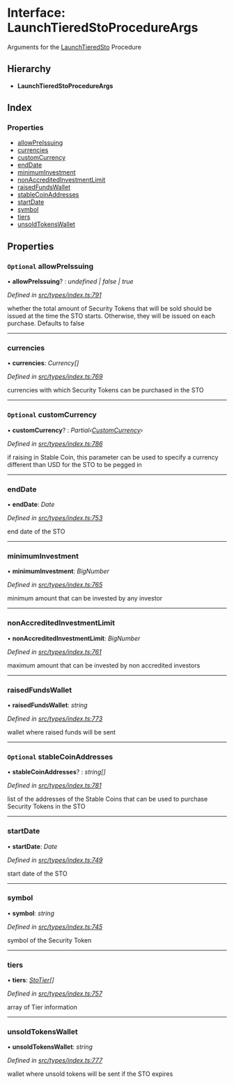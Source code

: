 # Interface: LaunchTieredStoProcedureArgs

Arguments for the [LaunchTieredSto](../enums/_types_index_.proceduretype.md#launchtieredsto) Procedure

## Hierarchy

* **LaunchTieredStoProcedureArgs**

## Index

### Properties

* [allowPreIssuing](_types_index_.launchtieredstoprocedureargs.md#optional-allowpreissuing)
* [currencies](_types_index_.launchtieredstoprocedureargs.md#currencies)
* [customCurrency](_types_index_.launchtieredstoprocedureargs.md#optional-customcurrency)
* [endDate](_types_index_.launchtieredstoprocedureargs.md#enddate)
* [minimumInvestment](_types_index_.launchtieredstoprocedureargs.md#minimuminvestment)
* [nonAccreditedInvestmentLimit](_types_index_.launchtieredstoprocedureargs.md#nonaccreditedinvestmentlimit)
* [raisedFundsWallet](_types_index_.launchtieredstoprocedureargs.md#raisedfundswallet)
* [stableCoinAddresses](_types_index_.launchtieredstoprocedureargs.md#optional-stablecoinaddresses)
* [startDate](_types_index_.launchtieredstoprocedureargs.md#startdate)
* [symbol](_types_index_.launchtieredstoprocedureargs.md#symbol)
* [tiers](_types_index_.launchtieredstoprocedureargs.md#tiers)
* [unsoldTokensWallet](_types_index_.launchtieredstoprocedureargs.md#unsoldtokenswallet)

## Properties

### `Optional` allowPreIssuing

• **allowPreIssuing**? : *undefined | false | true*

*Defined in [src/types/index.ts:791](https://github.com/PolymathNetwork/polymath-sdk/blob/ade5412/src/types/index.ts#L791)*

whether the total amount of Security Tokens that will be sold should be issued at the time the STO starts.
Otherwise, they will be issued on each purchase. Defaults to false

___

###  currencies

• **currencies**: *Currency[]*

*Defined in [src/types/index.ts:769](https://github.com/PolymathNetwork/polymath-sdk/blob/ade5412/src/types/index.ts#L769)*

currencies with which Security Tokens can be purchased in the STO

___

### `Optional` customCurrency

• **customCurrency**? : *Partial‹[CustomCurrency](_types_index_.customcurrency.md)›*

*Defined in [src/types/index.ts:786](https://github.com/PolymathNetwork/polymath-sdk/blob/ade5412/src/types/index.ts#L786)*

if raising in Stable Coin,
this parameter can be used to specify a currency different than USD for the STO to be pegged in

___

###  endDate

• **endDate**: *Date*

*Defined in [src/types/index.ts:753](https://github.com/PolymathNetwork/polymath-sdk/blob/ade5412/src/types/index.ts#L753)*

end date of the STO

___

###  minimumInvestment

• **minimumInvestment**: *BigNumber*

*Defined in [src/types/index.ts:765](https://github.com/PolymathNetwork/polymath-sdk/blob/ade5412/src/types/index.ts#L765)*

minimum amount that can be invested by any investor

___

###  nonAccreditedInvestmentLimit

• **nonAccreditedInvestmentLimit**: *BigNumber*

*Defined in [src/types/index.ts:761](https://github.com/PolymathNetwork/polymath-sdk/blob/ade5412/src/types/index.ts#L761)*

maximum amount that can be invested by non accredited investors

___

###  raisedFundsWallet

• **raisedFundsWallet**: *string*

*Defined in [src/types/index.ts:773](https://github.com/PolymathNetwork/polymath-sdk/blob/ade5412/src/types/index.ts#L773)*

wallet where raised funds will be sent

___

### `Optional` stableCoinAddresses

• **stableCoinAddresses**? : *string[]*

*Defined in [src/types/index.ts:781](https://github.com/PolymathNetwork/polymath-sdk/blob/ade5412/src/types/index.ts#L781)*

list of the addresses of the Stable Coins that can be used to purchase Security Tokens in the STO

___

###  startDate

• **startDate**: *Date*

*Defined in [src/types/index.ts:749](https://github.com/PolymathNetwork/polymath-sdk/blob/ade5412/src/types/index.ts#L749)*

start date of the STO

___

###  symbol

• **symbol**: *string*

*Defined in [src/types/index.ts:745](https://github.com/PolymathNetwork/polymath-sdk/blob/ade5412/src/types/index.ts#L745)*

symbol of the Security Token

___

###  tiers

• **tiers**: *[StoTier](_types_index_.stotier.md)[]*

*Defined in [src/types/index.ts:757](https://github.com/PolymathNetwork/polymath-sdk/blob/ade5412/src/types/index.ts#L757)*

array of Tier information

___

###  unsoldTokensWallet

• **unsoldTokensWallet**: *string*

*Defined in [src/types/index.ts:777](https://github.com/PolymathNetwork/polymath-sdk/blob/ade5412/src/types/index.ts#L777)*

wallet where unsold tokens will be sent if the STO expires
